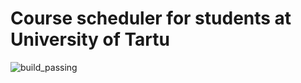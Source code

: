 # Course scheduler for students at University of Tartu
![build_passing](https://travis-ci.org/henryteigar/course-scheduler.svg?branch=master)

